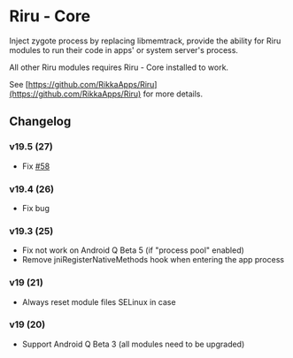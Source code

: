 # Riru - Core

Inject zygote process by replacing libmemtrack, provide the ability for Riru modules to run their code in apps' or system server's process.

All other Riru modules requires Riru - Core installed to work.

See [https://github.com/RikkaApps/Riru](https://github.com/RikkaApps/Riru) for more details.

## Changelog

### v19.5 (27)

- Fix [#58](https://github.com/RikkaApps/Riru/issues/58)

### v19.4 (26)

- Fix bug

### v19.3 (25)

- Fix not work on Android Q Beta 5 (if "process pool" enabled)
- Remove jniRegisterNativeMethods hook when entering the app process

### v19 (21)
  
- Always reset module files SELinux in case

### v19 (20)

- Support Android Q Beta 3 (all modules need to be upgraded)